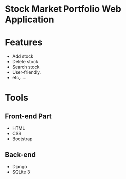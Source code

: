 # Stock Market Portfolio Web Application

# Features
* Add stock
* Delete stock
* Search stock
* User-friendly.
* etc,.....

# Tools
## Front-end Part
* HTML
* CSS
* Bootstrap
## Back-end
* Django
* SQLite 3




